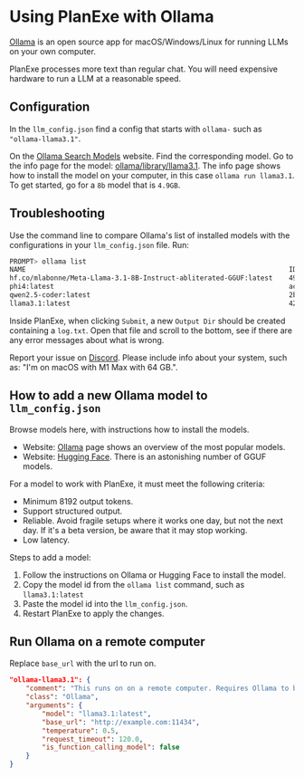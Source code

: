 # Using PlanExe with Ollama

[Ollama](https://ollama.com/) is an open source app for macOS/Windows/Linux for running LLMs on your own computer.

PlanExe processes more text than regular chat. You will need expensive hardware to run a LLM at a reasonable speed.

## Configuration

In the `llm_config.json` find a config that starts with `ollama-` such as `"ollama-llama3.1"`.

On the [Ollama Search Models](https://ollama.com/search) website. Find the corresponding model. Go to the info page for the model:
[ollama/library/llama3.1](https://ollama.com/library/llama3.1). The info page shows how to install the model on your computer, in this case `ollama run llama3.1`. To get started, go for a `8b` model that is `4.9GB`.

## Troubleshooting

Use the command line to compare Ollama's list of installed models with the configurations in your `llm_config.json` file. Run:

```bash
PROMPT> ollama list
NAME                                                                 ID              SIZE      MODIFIED      
hf.co/mlabonne/Meta-Llama-3.1-8B-Instruct-abliterated-GGUF:latest    496b97a125c9    3.2 GB    16 hours ago     
phi4:latest                                                          ac896e5b8b34    9.1 GB    6 weeks ago      
qwen2.5-coder:latest                                                 2b0496514337    4.7 GB    2 months ago     
llama3.1:latest                                                      42182419e950    4.7 GB    5 months ago     
```

Inside PlanExe, when clicking `Submit`, a new `Output Dir` should be created containing a `log.txt`. Open that file and scroll to the bottom, see if there are any error messages about what is wrong.

Report your issue on [Discord](https://neoneye.github.io/PlanExe-web/discord). Please include info about your system, such as: "I'm on macOS with M1 Max with 64 GB.".

## How to add a new Ollama model to `llm_config.json`

Browse models here, with instructions how to install the models.
- Website: [Ollama](https://ollama.com/search) page shows an overview of the most popular models.
- Website: [Hugging Face](https://huggingface.co/docs/hub/ollama). There is an astonishing number of GGUF models.

For a model to work with PlanExe, it must meet the following criteria:

- Minimum 8192 output tokens.
- Support structured output.
- Reliable. Avoid fragile setups where it works one day, but not the next day. If it's a beta version, be aware that it may stop working.
- Low latency.

Steps to add a model:

1. Follow the instructions on Ollama or Hugging Face to install the model.
1. Copy the model id from the `ollama list` command, such as `llama3.1:latest`
2. Paste the model id into the `llm_config.json`.
3. Restart PlanExe to apply the changes.

## Run Ollama on a remote computer

Replace `base_url` with the url to run on.

```json
"ollama-llama3.1": {
    "comment": "This runs on on a remote computer. Requires Ollama to be installed.",
    "class": "Ollama",
    "arguments": {
        "model": "llama3.1:latest",
        "base_url": "http://example.com:11434",
        "temperature": 0.5,
        "request_timeout": 120.0,
        "is_function_calling_model": false
    }
}
```
